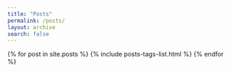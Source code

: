 ```yaml
---
title: "Posts"
permalink: /posts/
layout: archive
search: false
---
```


{% for post in site.posts %}
  {% include posts-tags-list.html %}
{% endfor %}